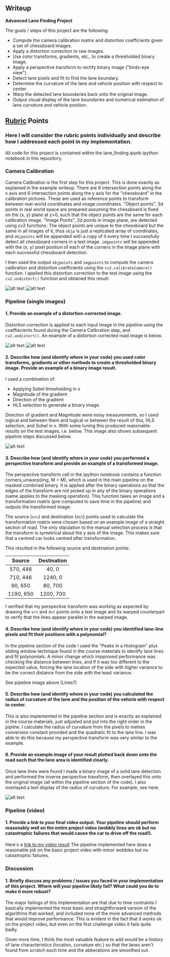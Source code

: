 ## Writeup

**Advanced Lane Finding Project**

The goals / steps of this project are the following:

* Compute the camera calibration matrix and distortion coefficients given a set of chessboard images.
* Apply a distortion correction to raw images.
* Use color transforms, gradients, etc., to create a thresholded binary image.
* Apply a perspective transform to rectify binary image ("birds-eye view").
* Detect lane pixels and fit to find the lane boundary.
* Determine the curvature of the lane and vehicle position with respect to center.
* Warp the detected lane boundaries back onto the original image.
* Output visual display of the lane boundaries and numerical estimation of lane curvature and vehicle position.

[//]: # (Image References)

[image1]: ./output_images/corners.jpg "Corners"
[image2]: ./output_images/undist.jpg "Undistorted"
[image3]: ./test_images/straight_lines1.jpg "Distorted"
[image4]: ./output_images/undist_straight_lines1.jpg "Undistorted"
[image5]: ./output_images/pipeline.png "Pipeline"
[image6]: ./output_images/test4.jpg_final.jpg "Output"
[video1]: ./project_video.mp4 "Video"

## [Rubric](https://review.udacity.com/#!/rubrics/571/view) Points

### Here I will consider the rubric points individually and describe how I addressed each point in my implementation.  

All code for this project is contained within the lane_finding.ipynb ipython notebook in this repository.

### Camera Calibration

Camera Calibration is the first step for this project. This is done exactly as explained in the example writeup. There are 9 intersection points along the x axis and 6 intersection points along the y axis for the "chessboard" in the calibration pictures. These are used as reference points to transform between real-world coordinates and image coordinates. "Object points", 3d points in real world space are prepared assuming the chessboard is fixed on the (x, y) plane at z=0, such that the object points are the same for each calibration image. "Image Points", 2d points in image plane, are detected using cv2 functions. The object points are unique to the chessboard but the same in all images of it, thus `objp` is just a replicated array of coordinates, and `objpoints` will be appended with a copy of it every time I successfully detect all chessboard corners in a test image.  `imgpoints` will be appended with the (x, y) pixel position of each of the corners in the image plane with each successful chessboard detection.  

I then used the output `objpoints` and `imgpoints` to compute the camera calibration and distortion coefficients using the `cv2.calibrateCamera()` function.  I applied this distortion correction to the test image using the `cv2.undistort()` function and obtained this result: 

![alt text][image1] ![alt text][image2]

### Pipeline (single images)

#### 1. Provide an example of a distortion-corrected image.

Distortion correction is applied to each input image in the pipeline using the coeffiecients found during the Camera Calibration step, and `cv2.undistort()`. An example of a distortion corrected road image is below.

![alt text][image3] ![alt text][image4]

#### 2. Describe how (and identify where in your code) you used color transforms, gradients or other methods to create a thresholded binary image.  Provide an example of a binary image result.

I used a combination of:
* Applying Sobel thresholding in x
* Magnitude of the gradient
* Direction of the gradient
* HLS selection
to generate a binary image.

Direction of gradient and Magnitude were noisy measurements, so I used logical and between them and logical or between the result of this, HLS selection, and Sobel in x. With some tuning this produced reasonable results on the test images, i.e. below. This image also shows subsequent pipeline steps discussed below.

![alt text][image5]

#### 3. Describe how (and identify where in your code) you performed a perspective transform and provide an example of a transformed image.

The perspective transform cell in the ipython notebook contains a function corners_unwarp(img, M = M), which is used in the main pipeline on the masked combined binary. It is applied after the binary operations so that the edges of the transform are not picked up in any of the binary operations (same applies to the masking operation). This function takes an image and a transformation matrix (pre-computed to save time in the pipeline) and outputs the transformed image.

The source (`src`) and destination (`dst`) points used to calculate the transformation matrix were chosen based on an example image of a straight section of road. The only stipulation to the manual selection process is that the transform is symetrical about the y axis of the image. This makes sure that a centred car looks centred after transformation.

This resulted in the following source and destination points:

| Source        | Destination   | 
|:-------------:|:-------------:| 
| 570, 446      | 40, 0        | 
| 710, 446      | 1240, 0      |
| 90, 650     | 80, 700      |
| 1190, 650      | 1200, 700        |

I verified that my perspective transform was working as expected by drawing the `src` and `dst` points onto a test image and its warped counterpart to verify that the lines appear parallel in the warped image.

#### 4. Describe how (and identify where in your code) you identified lane-line pixels and fit their positions with a polynomial?

In the pipeline section of the code I used the "Peaks in a Histogram" plus sliding window technique found in the course materials to identify lane lines and fit polynomials. A minor change which impproved performance was checking the distance between lines, and if it was too different to the expected value, forcing the lane location of the side with higher variance to be the correct distance from the side with the least variance.

See pipeline image above (Lines?)

#### 5. Describe how (and identify where in your code) you calculated the radius of curvature of the lane and the position of the vehicle with respect to center.

This is also implemented in the pipeline section and is exactly as explained in the course materials, just adjusted and put into the right order in the pipline. I calculate the radius of curvature from the pixels to metres conversion constant provided and the quadratic fit to the lane line. I was able to do this because my perspective transform was very similar to the example.

#### 6. Provide an example image of your result plotted back down onto the road such that the lane area is identified clearly.

Once lane lines were found I made a binary image of a solid lane detection and performed the inverse perspective transform, then overlayed this onto the original image (all within the pipeline section of the code). I also overlayed a text display of the radius of curvature. For example, see here:

![alt text][image6]

### Pipeline (video)

#### 1. Provide a link to your final video output.  Your pipeline should perform reasonably well on the entire project video (wobbly lines are ok but no catastrophic failures that would cause the car to drive off the road!).

Here's a [link to my video result](./project_video_out.mp4)
The pipeline implemented here does a reasonable job on the basic project video with minor wobbles but no catastrophic failures.

### Discussion

#### 1. Briefly discuss any problems / issues you faced in your implementation of this project.  Where will your pipeline likely fail?  What could you do to make it more robust?

The major failings of this implementation are that due to time contraints I basically implemented the most basic and straightforward version of the algorithms that worked, and included none of the more advanced methods that would improve performance. This is evident in the fact that it works ok on the project video, but even on the first challenge video it fails quite badly.

Given more time, I think the most valuable feature to add would be a history of lane characteristics (location, curvature etc.) so that the lanes aren't found from scratch each time and the abberations are smoothed out.
